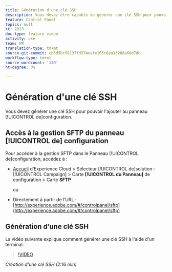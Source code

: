 ```yaml
---
title: Génération d'une clé SSH
description: Vous devez être capable de générer une clé SSH pour pouvoir l'ajouter au Panneau de configuration Adobe Campaign. La vidéo ci-dessous explique comment générer une clé SSH à l'aide d'un terminal.
feature: Control Panel
topics: null
kt: 2923
doc-type: feature video
activity: use
team: PM
translation-type: tm+mt
source-git-commit: cb5d5bc58137fd374eafe165c6ea13288a60d7db
workflow-type: tm+mt
source-wordcount: '130'
ht-degree: 0%

---
```



# Génération d&#39;une clé SSH

Vous devez générer une clé SSH pour pouvoir l&#39;ajouter au panneau [!UICONTROL de]configuration.

## Accès à la gestion SFTP du panneau [!UICONTROL de] configuration

Pour accéder à la gestion SFTP dans le Panneau [!UICONTROL de]configuration, accédez à :

* [Accueil](https://experience.adobe.com/#/home) d’Experience Cloud > Sélecteur [!UICONTROL de]solution : [!UICONTROL Campaign] > Carte **[!UICONTROL du Panneau]** de configuration > Carte **SFTP**

   ou
* Directement à partir de l’URL : [http://experience.adobe.com/#/controlpanel/sftp](http://experience.adobe.com/#/controlpanel/sftp)

## Génération d’une clé SSH

La vidéo suivante explique comment générer une clé SSH à l&#39;aide d&#39;un terminal.

>[!VIDEO](https://video.tv.adobe.com/v/27259?quality=12)

*Création d&#39;une clé SSH (2:16 min)*
